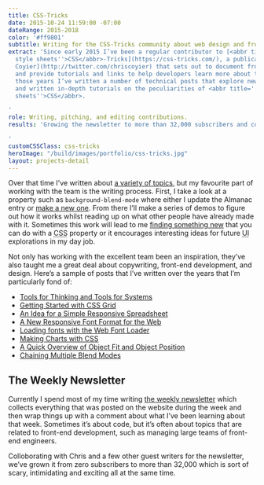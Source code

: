 ```yaml
---
title: CSS-Tricks
date: 2015-10-24 11:59:00 -07:00
dateRange: 2015-2018
color: '#ff9801'
subtitle: Writing for the CSS-Tricks community about web design and front-end development.
extract: 'Since early 2015 I’ve been a regular contributor to [<abbr title=''Cascading
  style sheets''>CSS</abbr>-Tricks](https://css-tricks.com/), a publication by [Chris
  Coyier](http://twitter.com/chriscoyier) that sets out to document front-end technology
  and provide tutorials and links to help developers learn more about the web. Over
  those years I’ve written a number of technical posts that explore new browser features
  and written in-depth tutorials on the peculiarities of <abbr title=''Cascading style
  sheets''>CSS</abbr>.

'
role: Writing, pitching, and editing contributions.
results: 'Growing the newsletter to more than 32,000 subscribers and constantly learning about the latest and greatest in front-end development.

'
customCSSClass: css-tricks
heroImage: "/build/images/portfolio/css-tricks.jpg"
layout: projects-detail
---
```


Over that time I've written about [a variety of topics](https://css-tricks.com/author/robinrendle/), but my favourite part of working with the team is the writing process. First, I take a look at a property such as `background-blend-mode` where either I update the Almanac entry or [make a new one](https://css-tricks.com/almanac/properties/b/background-blend-mode/). From there I’ll make a series of demos to figure out how it works whilst reading up on what other people have already made with it. Sometimes this work will lead to me [finding something new](https://css-tricks.com/chaining-multiple-blend-modes/) that you can do with a <abbr title='cascading style sheets'>CSS</abbr> property or it encourages interesting ideas for future <abbr title='user interface'>UI</abbr> explorations in my day job.

Not only has working with the excellent team been an inspiration, they’ve also taught me a great deal about copywriting, front-end development, and design. Here’s a sample of posts that I’ve written over the years that I’m particularly fond of:

- [Tools for Thinking and Tools for Systems](https://css-tricks.com/tools-thinking-tools-systems)
- [Getting Started with CSS Grid](https://css-tricks.com/getting-started-css-grid)
- [An Idea for a Simple Responsive Spreadsheet](https://css-tricks.com/idea-simple-responsive-spreadsheet)
- [A New Responsive Font Format for the Web](https://css-tricks.com/a-new-responsive-font-format-for-the-web/)
- [Loading fonts with the Web Font Loader](https://css-tricks.com/loading-web-fonts-with-the-web-font-loader/)
- [Making Charts with CSS](https://css-tricks.com/making-charts-with-css/)
- [A Quick Overview of Object Fit and Object Position](https://css-tricks.com/on-object-fit-and-object-position/)
- [Chaining Multiple Blend Modes](https://css-tricks.com/chaining-multiple-blend-modes/)

## The Weekly Newsletter

Currently I spend most of my time writing [the weekly newsletter](http://css-tricks.com/newsletter) which collects everything that was posted on the website during the week and then wrap things up with a comment about what I’ve been learning about that week. Sometimes it’s about code, but it’s often about topics that are related to front-end development, such as managing large teams of front-end engineers.

Colloborating with Chris and a few other guest writers for the newsletter, we’ve grown it from zero subscribers to more than 32,000 which is sort of scary, intimidating and exciting all at the same time.
